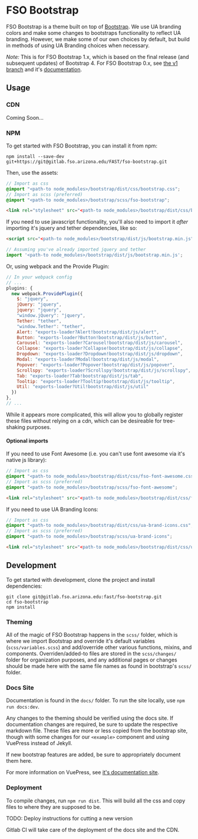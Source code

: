 # FSO Bootstrap

FSO Bootstrap is a theme built on top of [Bootstrap](https://getbootstrap.com). We use UA branding colors and make some changes to bootstraps functionality to reflect UA branding. However, we make some of our own choices by default, but build in methods of using UA Branding choices when necessary.

*Note:* This is for FSO Bootstrap 1.x, which is based on the final release (and subsequent updates) of Bootstrap 4. For FSO Bootstrap 0.x, see [the v1 branch](https://gitlab.fso.arizona.edu/FAST/fso-bootstrap/tree/v4-alpha-based-backup) and it's [documentation]().

## Usage

### CDN

Coming Soon...

### NPM

To get started with FSO Bootstrap, you can install it from npm:

```shell
npm install --save-dev git+https://git@gitlab.fso.arizona.edu/FAST/fso-bootstrap.git
```

Then, use the assets:

```scss
// Import as css
@import "<path-to node_modules>/bootstrap/dist/css/bootstrap.css";
// Import as scss (preferred)
@import "<path-to node_modules>/bootstrap/scss/fso-bootstrap";
```

```html
<link rel="stylesheet" src="<path-to node_modules>/bootstrap/dist/css/bootstrap.min.css">
```

If you need to use javascript functionality, you'll also need to import it _after_ importing it's jquery and tether dependencies, like so:

```html
<script src="<path-to node_modules>/bootstrap/dist/js/bootstrap.min.js">
```

```js
// Assuming you've already imported jquery and tether
import '<path-to node_modules>/bootstrap/dist/js/bootstrap.min.js';
```

Or, using webpack and the Provide Plugin:

```js
// In your webpack config
// ...
plugins: {
  new webpack.ProvidePlugin({
    $: "jquery",
    jQuery: "jquery",
    jquery: "jquery",
    "window.jQuery": "jquery",
    Tether: "tether",
    "window.Tether": "tether",
    Alert: "exports-loader?Alert!bootstrap/dist/js/alert",
    Button: "exports-loader?Button!bootstrap/dist/js/button",
    Carousel: "exports-loader?Carousel!bootstrap/dist/js/carousel",
    Collapse: "exports-loader?Collapse!bootstrap/dist/js/collapse",
    Dropdown: "exports-loader?Dropdown!bootstrap/dist/js/dropdown",
    Modal: "exports-loader?Modal!bootstrap/dist/js/modal",
    Popover: "exports-loader?Popover!bootstrap/dist/js/popover",
    Scrollspy: "exports-loader?Scrollspy!bootstrap/dist/js/scrollspy",
    Tab: "exports-loader?Tab!bootstrap/dist/js/tab",
    Tooltip: "exports-loader?Tooltip!bootstrap/dist/js/tooltip",
    Util: "exports-loader?Util!bootstrap/dist/js/util"
  })
},
// ...
```

While it appears more complicated, this will allow you to globally register these files without relying on a cdn, which can be desireable for tree-shaking purposes.

#### Optional imports

If you need to use Font Awesome (i.e. you can't use font awesome via it's native js library):

```scss
// Import as css
@import "<path-to node_modules>/bootstrap/dist/css/fso-font-awesome.css";
// Import as scss (preferred)
@import "<path-to node_modules>/bootstrap/scss/fso-font-awesome";
```

```html
<link rel="stylesheet" src="<path-to node_modules>/bootstrap/dist/css/fso-font-awesome.min.css">
```

If you need to use UA Branding Icons:

```scss
// Import as css
@import "<path-to node_modules>/bootstrap/dist/css/ua-brand-icons.css";
// Import as scss (preferred)
@import "<path-to node_modules>/bootstrap/scss/ua-brand-icons";
```

```html
<link rel="stylesheet" src="<path-to node_modules>/bootstrap/dist/css/ua-brand-icons.min.css">
```

## Development

To get started with development, clone the project and install dependencies:

```shell
git clone git@gitlab.fso.arizona.edu:fast/fso-bootstrap.git
cd fso-bootstrap
npm install
```

### Theming

All of the magic of FSO Bootstrap happens in the `scss/` folder, which is where we import Bootstrap and override it's default variables (`scss/variables.scss`) and add/override other various functions, mixins, and components. Overriden/added-to files are stored in the `scss/changes/` folder for organization purposes, and any additional pages or changes should be made here with the same file names as found in bootstrap's `scss/` folder.

### Docs Site

Documentation is found in the `docs/` folder. To run the site locally, use `npm run docs:dev`.

Any changes to the theming should be verified using the docs site. If documentation changes are required, be sure to update the respective markdown file. These files are more or less copied from the bootstrap site, though with some changes for our `<example>` component and using VuePress instead of Jekyll.

If new bootstrap features are added, be sure to appropriately document them here. 

For more information on VuePress, see [it's documentation site](https://vuepress.vuejs.org).

### Deployment

To compile changes, run `npm run dist`. This will build all the css and copy files to where they are supposed to be.

TODO: Deploy instructions for cutting a new version

Gitlab CI will take care of the deployment of the docs site and the CDN.
